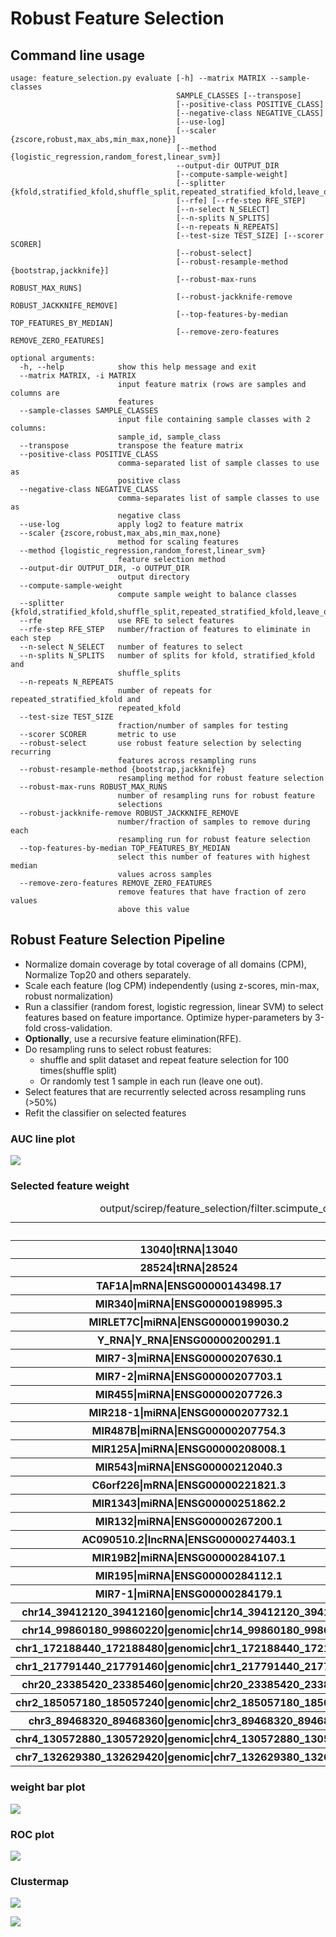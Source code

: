 # Robust Feature Selection 


## Command line usage
```
usage: feature_selection.py evaluate [-h] --matrix MATRIX --sample-classes
                                     SAMPLE_CLASSES [--transpose]
                                     [--positive-class POSITIVE_CLASS]
                                     [--negative-class NEGATIVE_CLASS]
                                     [--use-log]
                                     [--scaler {zscore,robust,max_abs,min_max,none}]
                                     [--method {logistic_regression,random_forest,linear_svm}]
                                     --output-dir OUTPUT_DIR
                                     [--compute-sample-weight]
                                     [--splitter {kfold,stratified_kfold,shuffle_split,repeated_stratified_kfold,leave_one_out,stratified_shuffle_split}]
                                     [--rfe] [--rfe-step RFE_STEP]
                                     [--n-select N_SELECT]
                                     [--n-splits N_SPLITS]
                                     [--n-repeats N_REPEATS]
                                     [--test-size TEST_SIZE] [--scorer SCORER]
                                     [--robust-select]
                                     [--robust-resample-method {bootstrap,jackknife}]
                                     [--robust-max-runs ROBUST_MAX_RUNS]
                                     [--robust-jackknife-remove ROBUST_JACKKNIFE_REMOVE]
                                     [--top-features-by-median TOP_FEATURES_BY_MEDIAN]
                                     [--remove-zero-features REMOVE_ZERO_FEATURES]

optional arguments:
  -h, --help            show this help message and exit
  --matrix MATRIX, -i MATRIX
                        input feature matrix (rows are samples and columns are
                        features
  --sample-classes SAMPLE_CLASSES
                        input file containing sample classes with 2 columns:
                        sample_id, sample_class
  --transpose           transpose the feature matrix
  --positive-class POSITIVE_CLASS
                        comma-separated list of sample classes to use as
                        positive class
  --negative-class NEGATIVE_CLASS
                        comma-separates list of sample classes to use as
                        negative class
  --use-log             apply log2 to feature matrix
  --scaler {zscore,robust,max_abs,min_max,none}
                        method for scaling features
  --method {logistic_regression,random_forest,linear_svm}
                        feature selection method
  --output-dir OUTPUT_DIR, -o OUTPUT_DIR
                        output directory
  --compute-sample-weight
                        compute sample weight to balance classes
  --splitter {kfold,stratified_kfold,shuffle_split,repeated_stratified_kfold,leave_one_out,stratified_shuffle_split}
  --rfe                 use RFE to select features
  --rfe-step RFE_STEP   number/fraction of features to eliminate in each step
  --n-select N_SELECT   number of features to select
  --n-splits N_SPLITS   number of splits for kfold, stratified_kfold and
                        shuffle_splits
  --n-repeats N_REPEATS
                        number of repeats for repeated_stratified_kfold and
                        repeated_kfold
  --test-size TEST_SIZE
                        fraction/number of samples for testing
  --scorer SCORER       metric to use
  --robust-select       use robust feature selection by selecting recurring
                        features across resampling runs
  --robust-resample-method {bootstrap,jackknife}
                        resampling method for robust feature selection
  --robust-max-runs ROBUST_MAX_RUNS
                        number of resampling runs for robust feature
                        selections
  --robust-jackknife-remove ROBUST_JACKKNIFE_REMOVE
                        number/fraction of samples to remove during each
                        resampling run for robust feature selection
  --top-features-by-median TOP_FEATURES_BY_MEDIAN
                        select this number of features with highest median
                        values across samples
  --remove-zero-features REMOVE_ZERO_FEATURES
                        remove features that have fraction of zero values
                        above this value
```






## Robust Feature Selection Pipeline

- Normalize domain coverage by total coverage of all domains (CPM), Normalize Top20 and others separately. 
- Scale each feature (log CPM) independently (using z-scores, min-max, robust normalization)
- Run a classifier (random forest, logistic regression, linear SVM) to select features based on feature importance. Optimize hyper-parameters by 3-fold cross-validation.
- **Optionally**, use a recursive feature elimination(RFE).
- Do resampling runs to select robust features:
    - shuffle and split dataset and repeat feature selection for 100 times(shuffle split)
    - Or randomly test 1 sample in each run (leave one out).
- Select features that are recurrently selected across resampling runs (>50%)
- Refit the classifier on selected features





### AUC line plot

![](../assets/AUC_line.png)

### Selected feature weight

<style  type="text/css" >
    #T_ad740884_f9d6_11e8_8419_e53235559c93row0_col0 {
            background-color:  #008000;
        }    #T_ad740884_f9d6_11e8_8419_e53235559c93row0_col1 {
            background-color:  #e5ffe5;
        }    #T_ad740884_f9d6_11e8_8419_e53235559c93row0_col2 {
            background-color:  #008000;
        }    #T_ad740884_f9d6_11e8_8419_e53235559c93row0_col3 {
            background-color:  #339c33;
        }    #T_ad740884_f9d6_11e8_8419_e53235559c93row0_col4 {
            background-color:  #349d34;
        }    #T_ad740884_f9d6_11e8_8419_e53235559c93row0_col5 {
            background-color:  #e5ffe5;
        }    #T_ad740884_f9d6_11e8_8419_e53235559c93row0_col6 {
            background-color:  #e5ffe5;
        }    #T_ad740884_f9d6_11e8_8419_e53235559c93row0_col7 {
            background-color:  #e5ffe5;
        }    #T_ad740884_f9d6_11e8_8419_e53235559c93row0_col8 {
            background-color:  #e5ffe5;
        }    #T_ad740884_f9d6_11e8_8419_e53235559c93row0_col9 {
            background-color:  #e5ffe5;
        }    #T_ad740884_f9d6_11e8_8419_e53235559c93row1_col0 {
            background-color:  #e5ffe5;
        }    #T_ad740884_f9d6_11e8_8419_e53235559c93row1_col1 {
            background-color:  #e5ffe5;
        }    #T_ad740884_f9d6_11e8_8419_e53235559c93row1_col2 {
            background-color:  #e5ffe5;
        }    #T_ad740884_f9d6_11e8_8419_e53235559c93row1_col3 {
            background-color:  #e5ffe5;
        }    #T_ad740884_f9d6_11e8_8419_e53235559c93row1_col4 {
            background-color:  #e5ffe5;
        }    #T_ad740884_f9d6_11e8_8419_e53235559c93row1_col5 {
            background-color:  #e5ffe5;
        }    #T_ad740884_f9d6_11e8_8419_e53235559c93row1_col6 {
            background-color:  #e5ffe5;
        }    #T_ad740884_f9d6_11e8_8419_e53235559c93row1_col7 {
            background-color:  #e5ffe5;
        }    #T_ad740884_f9d6_11e8_8419_e53235559c93row1_col8 {
            background-color:  #8acc8a;
        }    #T_ad740884_f9d6_11e8_8419_e53235559c93row1_col9 {
            background-color:  #e5ffe5;
        }    #T_ad740884_f9d6_11e8_8419_e53235559c93row2_col0 {
            background-color:  #e5ffe5;
        }    #T_ad740884_f9d6_11e8_8419_e53235559c93row2_col1 {
            background-color:  #e5ffe5;
        }    #T_ad740884_f9d6_11e8_8419_e53235559c93row2_col2 {
            background-color:  #e5ffe5;
        }    #T_ad740884_f9d6_11e8_8419_e53235559c93row2_col3 {
            background-color:  #e5ffe5;
        }    #T_ad740884_f9d6_11e8_8419_e53235559c93row2_col4 {
            background-color:  #008000;
        }    #T_ad740884_f9d6_11e8_8419_e53235559c93row2_col5 {
            background-color:  #e5ffe5;
        }    #T_ad740884_f9d6_11e8_8419_e53235559c93row2_col6 {
            background-color:  #e5ffe5;
        }    #T_ad740884_f9d6_11e8_8419_e53235559c93row2_col7 {
            background-color:  #e5ffe5;
        }    #T_ad740884_f9d6_11e8_8419_e53235559c93row2_col8 {
            background-color:  #e5ffe5;
        }    #T_ad740884_f9d6_11e8_8419_e53235559c93row2_col9 {
            background-color:  #e5ffe5;
        }    #T_ad740884_f9d6_11e8_8419_e53235559c93row3_col0 {
            background-color:  #e5ffe5;
        }    #T_ad740884_f9d6_11e8_8419_e53235559c93row3_col1 {
            background-color:  #e5ffe5;
        }    #T_ad740884_f9d6_11e8_8419_e53235559c93row3_col2 {
            background-color:  #e5ffe5;
        }    #T_ad740884_f9d6_11e8_8419_e53235559c93row3_col3 {
            background-color:  #e5ffe5;
        }    #T_ad740884_f9d6_11e8_8419_e53235559c93row3_col4 {
            background-color:  #e5ffe5;
        }    #T_ad740884_f9d6_11e8_8419_e53235559c93row3_col5 {
            background-color:  #e5ffe5;
        }    #T_ad740884_f9d6_11e8_8419_e53235559c93row3_col6 {
            background-color:  #e5ffe5;
        }    #T_ad740884_f9d6_11e8_8419_e53235559c93row3_col7 {
            background-color:  #65b865;
        }    #T_ad740884_f9d6_11e8_8419_e53235559c93row3_col8 {
            background-color:  #6fbd6f;
        }    #T_ad740884_f9d6_11e8_8419_e53235559c93row3_col9 {
            background-color:  #e5ffe5;
        }    #T_ad740884_f9d6_11e8_8419_e53235559c93row4_col0 {
            background-color:  #e5ffe5;
        }    #T_ad740884_f9d6_11e8_8419_e53235559c93row4_col1 {
            background-color:  #e5ffe5;
        }    #T_ad740884_f9d6_11e8_8419_e53235559c93row4_col2 {
            background-color:  #e5ffe5;
        }    #T_ad740884_f9d6_11e8_8419_e53235559c93row4_col3 {
            background-color:  #e5ffe5;
        }    #T_ad740884_f9d6_11e8_8419_e53235559c93row4_col4 {
            background-color:  #e5ffe5;
        }    #T_ad740884_f9d6_11e8_8419_e53235559c93row4_col5 {
            background-color:  #3da23d;
        }    #T_ad740884_f9d6_11e8_8419_e53235559c93row4_col6 {
            background-color:  #e5ffe5;
        }    #T_ad740884_f9d6_11e8_8419_e53235559c93row4_col7 {
            background-color:  #e5ffe5;
        }    #T_ad740884_f9d6_11e8_8419_e53235559c93row4_col8 {
            background-color:  #59b159;
        }    #T_ad740884_f9d6_11e8_8419_e53235559c93row4_col9 {
            background-color:  #47a747;
        }    #T_ad740884_f9d6_11e8_8419_e53235559c93row5_col0 {
            background-color:  #e5ffe5;
        }    #T_ad740884_f9d6_11e8_8419_e53235559c93row5_col1 {
            background-color:  #e5ffe5;
        }    #T_ad740884_f9d6_11e8_8419_e53235559c93row5_col2 {
            background-color:  #e5ffe5;
        }    #T_ad740884_f9d6_11e8_8419_e53235559c93row5_col3 {
            background-color:  #e5ffe5;
        }    #T_ad740884_f9d6_11e8_8419_e53235559c93row5_col4 {
            background-color:  #e5ffe5;
        }    #T_ad740884_f9d6_11e8_8419_e53235559c93row5_col5 {
            background-color:  #e5ffe5;
        }    #T_ad740884_f9d6_11e8_8419_e53235559c93row5_col6 {
            background-color:  #e5ffe5;
        }    #T_ad740884_f9d6_11e8_8419_e53235559c93row5_col7 {
            background-color:  #e5ffe5;
        }    #T_ad740884_f9d6_11e8_8419_e53235559c93row5_col8 {
            background-color:  #e5ffe5;
        }    #T_ad740884_f9d6_11e8_8419_e53235559c93row5_col9 {
            background-color:  #a2daa2;
        }    #T_ad740884_f9d6_11e8_8419_e53235559c93row6_col0 {
            background-color:  #e5ffe5;
        }    #T_ad740884_f9d6_11e8_8419_e53235559c93row6_col1 {
            background-color:  #e5ffe5;
        }    #T_ad740884_f9d6_11e8_8419_e53235559c93row6_col2 {
            background-color:  #e5ffe5;
        }    #T_ad740884_f9d6_11e8_8419_e53235559c93row6_col3 {
            background-color:  #e5ffe5;
        }    #T_ad740884_f9d6_11e8_8419_e53235559c93row6_col4 {
            background-color:  #51ad51;
        }    #T_ad740884_f9d6_11e8_8419_e53235559c93row6_col5 {
            background-color:  #e5ffe5;
        }    #T_ad740884_f9d6_11e8_8419_e53235559c93row6_col6 {
            background-color:  #e5ffe5;
        }    #T_ad740884_f9d6_11e8_8419_e53235559c93row6_col7 {
            background-color:  #e5ffe5;
        }    #T_ad740884_f9d6_11e8_8419_e53235559c93row6_col8 {
            background-color:  #e5ffe5;
        }    #T_ad740884_f9d6_11e8_8419_e53235559c93row6_col9 {
            background-color:  #e5ffe5;
        }    #T_ad740884_f9d6_11e8_8419_e53235559c93row7_col0 {
            background-color:  #e5ffe5;
        }    #T_ad740884_f9d6_11e8_8419_e53235559c93row7_col1 {
            background-color:  #e5ffe5;
        }    #T_ad740884_f9d6_11e8_8419_e53235559c93row7_col2 {
            background-color:  #e5ffe5;
        }    #T_ad740884_f9d6_11e8_8419_e53235559c93row7_col3 {
            background-color:  #e5ffe5;
        }    #T_ad740884_f9d6_11e8_8419_e53235559c93row7_col4 {
            background-color:  #309a30;
        }    #T_ad740884_f9d6_11e8_8419_e53235559c93row7_col5 {
            background-color:  #e5ffe5;
        }    #T_ad740884_f9d6_11e8_8419_e53235559c93row7_col6 {
            background-color:  #6cbc6c;
        }    #T_ad740884_f9d6_11e8_8419_e53235559c93row7_col7 {
            background-color:  #e5ffe5;
        }    #T_ad740884_f9d6_11e8_8419_e53235559c93row7_col8 {
            background-color:  #e5ffe5;
        }    #T_ad740884_f9d6_11e8_8419_e53235559c93row7_col9 {
            background-color:  #e5ffe5;
        }    #T_ad740884_f9d6_11e8_8419_e53235559c93row8_col0 {
            background-color:  #e5ffe5;
        }    #T_ad740884_f9d6_11e8_8419_e53235559c93row8_col1 {
            background-color:  #e5ffe5;
        }    #T_ad740884_f9d6_11e8_8419_e53235559c93row8_col2 {
            background-color:  #e5ffe5;
        }    #T_ad740884_f9d6_11e8_8419_e53235559c93row8_col3 {
            background-color:  #e5ffe5;
        }    #T_ad740884_f9d6_11e8_8419_e53235559c93row8_col4 {
            background-color:  #e5ffe5;
        }    #T_ad740884_f9d6_11e8_8419_e53235559c93row8_col5 {
            background-color:  #e5ffe5;
        }    #T_ad740884_f9d6_11e8_8419_e53235559c93row8_col6 {
            background-color:  #e5ffe5;
        }    #T_ad740884_f9d6_11e8_8419_e53235559c93row8_col7 {
            background-color:  #e5ffe5;
        }    #T_ad740884_f9d6_11e8_8419_e53235559c93row8_col8 {
            background-color:  #7fc67f;
        }    #T_ad740884_f9d6_11e8_8419_e53235559c93row8_col9 {
            background-color:  #e5ffe5;
        }    #T_ad740884_f9d6_11e8_8419_e53235559c93row9_col0 {
            background-color:  #e5ffe5;
        }    #T_ad740884_f9d6_11e8_8419_e53235559c93row9_col1 {
            background-color:  #e5ffe5;
        }    #T_ad740884_f9d6_11e8_8419_e53235559c93row9_col2 {
            background-color:  #e5ffe5;
        }    #T_ad740884_f9d6_11e8_8419_e53235559c93row9_col3 {
            background-color:  #e5ffe5;
        }    #T_ad740884_f9d6_11e8_8419_e53235559c93row9_col4 {
            background-color:  #e5ffe5;
        }    #T_ad740884_f9d6_11e8_8419_e53235559c93row9_col5 {
            background-color:  #e5ffe5;
        }    #T_ad740884_f9d6_11e8_8419_e53235559c93row9_col6 {
            background-color:  #e5ffe5;
        }    #T_ad740884_f9d6_11e8_8419_e53235559c93row9_col7 {
            background-color:  #77c277;
        }    #T_ad740884_f9d6_11e8_8419_e53235559c93row9_col8 {
            background-color:  #e5ffe5;
        }    #T_ad740884_f9d6_11e8_8419_e53235559c93row9_col9 {
            background-color:  #e5ffe5;
        }    #T_ad740884_f9d6_11e8_8419_e53235559c93row10_col0 {
            background-color:  #e5ffe5;
        }    #T_ad740884_f9d6_11e8_8419_e53235559c93row10_col1 {
            background-color:  #e5ffe5;
        }    #T_ad740884_f9d6_11e8_8419_e53235559c93row10_col2 {
            background-color:  #e5ffe5;
        }    #T_ad740884_f9d6_11e8_8419_e53235559c93row10_col3 {
            background-color:  #e5ffe5;
        }    #T_ad740884_f9d6_11e8_8419_e53235559c93row10_col4 {
            background-color:  #e5ffe5;
        }    #T_ad740884_f9d6_11e8_8419_e53235559c93row10_col5 {
            background-color:  #e5ffe5;
        }    #T_ad740884_f9d6_11e8_8419_e53235559c93row10_col6 {
            background-color:  #e5ffe5;
        }    #T_ad740884_f9d6_11e8_8419_e53235559c93row10_col7 {
            background-color:  #6fbd6f;
        }    #T_ad740884_f9d6_11e8_8419_e53235559c93row10_col8 {
            background-color:  #e5ffe5;
        }    #T_ad740884_f9d6_11e8_8419_e53235559c93row10_col9 {
            background-color:  #caf0ca;
        }    #T_ad740884_f9d6_11e8_8419_e53235559c93row11_col0 {
            background-color:  #e5ffe5;
        }    #T_ad740884_f9d6_11e8_8419_e53235559c93row11_col1 {
            background-color:  #e5ffe5;
        }    #T_ad740884_f9d6_11e8_8419_e53235559c93row11_col2 {
            background-color:  #e5ffe5;
        }    #T_ad740884_f9d6_11e8_8419_e53235559c93row11_col3 {
            background-color:  #1a8e1a;
        }    #T_ad740884_f9d6_11e8_8419_e53235559c93row11_col4 {
            background-color:  #e5ffe5;
        }    #T_ad740884_f9d6_11e8_8419_e53235559c93row11_col5 {
            background-color:  #e5ffe5;
        }    #T_ad740884_f9d6_11e8_8419_e53235559c93row11_col6 {
            background-color:  #e5ffe5;
        }    #T_ad740884_f9d6_11e8_8419_e53235559c93row11_col7 {
            background-color:  #e5ffe5;
        }    #T_ad740884_f9d6_11e8_8419_e53235559c93row11_col8 {
            background-color:  #e5ffe5;
        }    #T_ad740884_f9d6_11e8_8419_e53235559c93row11_col9 {
            background-color:  #e5ffe5;
        }    #T_ad740884_f9d6_11e8_8419_e53235559c93row12_col0 {
            background-color:  #e5ffe5;
        }    #T_ad740884_f9d6_11e8_8419_e53235559c93row12_col1 {
            background-color:  #e5ffe5;
        }    #T_ad740884_f9d6_11e8_8419_e53235559c93row12_col2 {
            background-color:  #e5ffe5;
        }    #T_ad740884_f9d6_11e8_8419_e53235559c93row12_col3 {
            background-color:  #e5ffe5;
        }    #T_ad740884_f9d6_11e8_8419_e53235559c93row12_col4 {
            background-color:  #e5ffe5;
        }    #T_ad740884_f9d6_11e8_8419_e53235559c93row12_col5 {
            background-color:  #b5e4b5;
        }    #T_ad740884_f9d6_11e8_8419_e53235559c93row12_col6 {
            background-color:  #e5ffe5;
        }    #T_ad740884_f9d6_11e8_8419_e53235559c93row12_col7 {
            background-color:  #e5ffe5;
        }    #T_ad740884_f9d6_11e8_8419_e53235559c93row12_col8 {
            background-color:  #e5ffe5;
        }    #T_ad740884_f9d6_11e8_8419_e53235559c93row12_col9 {
            background-color:  #e5ffe5;
        }    #T_ad740884_f9d6_11e8_8419_e53235559c93row13_col0 {
            background-color:  #e5ffe5;
        }    #T_ad740884_f9d6_11e8_8419_e53235559c93row13_col1 {
            background-color:  #e5ffe5;
        }    #T_ad740884_f9d6_11e8_8419_e53235559c93row13_col2 {
            background-color:  #e5ffe5;
        }    #T_ad740884_f9d6_11e8_8419_e53235559c93row13_col3 {
            background-color:  #e5ffe5;
        }    #T_ad740884_f9d6_11e8_8419_e53235559c93row13_col4 {
            background-color:  #e5ffe5;
        }    #T_ad740884_f9d6_11e8_8419_e53235559c93row13_col5 {
            background-color:  #e5ffe5;
        }    #T_ad740884_f9d6_11e8_8419_e53235559c93row13_col6 {
            background-color:  #a4dba4;
        }    #T_ad740884_f9d6_11e8_8419_e53235559c93row13_col7 {
            background-color:  #e5ffe5;
        }    #T_ad740884_f9d6_11e8_8419_e53235559c93row13_col8 {
            background-color:  #e5ffe5;
        }    #T_ad740884_f9d6_11e8_8419_e53235559c93row13_col9 {
            background-color:  #67b967;
        }    #T_ad740884_f9d6_11e8_8419_e53235559c93row14_col0 {
            background-color:  #e5ffe5;
        }    #T_ad740884_f9d6_11e8_8419_e53235559c93row14_col1 {
            background-color:  #e5ffe5;
        }    #T_ad740884_f9d6_11e8_8419_e53235559c93row14_col2 {
            background-color:  #e5ffe5;
        }    #T_ad740884_f9d6_11e8_8419_e53235559c93row14_col3 {
            background-color:  #e5ffe5;
        }    #T_ad740884_f9d6_11e8_8419_e53235559c93row14_col4 {
            background-color:  #e5ffe5;
        }    #T_ad740884_f9d6_11e8_8419_e53235559c93row14_col5 {
            background-color:  #e5ffe5;
        }    #T_ad740884_f9d6_11e8_8419_e53235559c93row14_col6 {
            background-color:  #e5ffe5;
        }    #T_ad740884_f9d6_11e8_8419_e53235559c93row14_col7 {
            background-color:  #e5ffe5;
        }    #T_ad740884_f9d6_11e8_8419_e53235559c93row14_col8 {
            background-color:  #e5ffe5;
        }    #T_ad740884_f9d6_11e8_8419_e53235559c93row14_col9 {
            background-color:  #97d497;
        }    #T_ad740884_f9d6_11e8_8419_e53235559c93row15_col0 {
            background-color:  #e5ffe5;
        }    #T_ad740884_f9d6_11e8_8419_e53235559c93row15_col1 {
            background-color:  #e5ffe5;
        }    #T_ad740884_f9d6_11e8_8419_e53235559c93row15_col2 {
            background-color:  #e5ffe5;
        }    #T_ad740884_f9d6_11e8_8419_e53235559c93row15_col3 {
            background-color:  #e5ffe5;
        }    #T_ad740884_f9d6_11e8_8419_e53235559c93row15_col4 {
            background-color:  #e5ffe5;
        }    #T_ad740884_f9d6_11e8_8419_e53235559c93row15_col5 {
            background-color:  #e5ffe5;
        }    #T_ad740884_f9d6_11e8_8419_e53235559c93row15_col6 {
            background-color:  #e5ffe5;
        }    #T_ad740884_f9d6_11e8_8419_e53235559c93row15_col7 {
            background-color:  #e5ffe5;
        }    #T_ad740884_f9d6_11e8_8419_e53235559c93row15_col8 {
            background-color:  #e5ffe5;
        }    #T_ad740884_f9d6_11e8_8419_e53235559c93row15_col9 {
            background-color:  #8ecf8e;
        }    #T_ad740884_f9d6_11e8_8419_e53235559c93row16_col0 {
            background-color:  #e5ffe5;
        }    #T_ad740884_f9d6_11e8_8419_e53235559c93row16_col1 {
            background-color:  #e5ffe5;
        }    #T_ad740884_f9d6_11e8_8419_e53235559c93row16_col2 {
            background-color:  #078407;
        }    #T_ad740884_f9d6_11e8_8419_e53235559c93row16_col3 {
            background-color:  #e5ffe5;
        }    #T_ad740884_f9d6_11e8_8419_e53235559c93row16_col4 {
            background-color:  #e5ffe5;
        }    #T_ad740884_f9d6_11e8_8419_e53235559c93row16_col5 {
            background-color:  #e5ffe5;
        }    #T_ad740884_f9d6_11e8_8419_e53235559c93row16_col6 {
            background-color:  #78c278;
        }    #T_ad740884_f9d6_11e8_8419_e53235559c93row16_col7 {
            background-color:  #e5ffe5;
        }    #T_ad740884_f9d6_11e8_8419_e53235559c93row16_col8 {
            background-color:  #64b764;
        }    #T_ad740884_f9d6_11e8_8419_e53235559c93row16_col9 {
            background-color:  #a1d9a1;
        }    #T_ad740884_f9d6_11e8_8419_e53235559c93row17_col0 {
            background-color:  #e5ffe5;
        }    #T_ad740884_f9d6_11e8_8419_e53235559c93row17_col1 {
            background-color:  #e5ffe5;
        }    #T_ad740884_f9d6_11e8_8419_e53235559c93row17_col2 {
            background-color:  #e5ffe5;
        }    #T_ad740884_f9d6_11e8_8419_e53235559c93row17_col3 {
            background-color:  #e5ffe5;
        }    #T_ad740884_f9d6_11e8_8419_e53235559c93row17_col4 {
            background-color:  #e5ffe5;
        }    #T_ad740884_f9d6_11e8_8419_e53235559c93row17_col5 {
            background-color:  #49a849;
        }    #T_ad740884_f9d6_11e8_8419_e53235559c93row17_col6 {
            background-color:  #55af55;
        }    #T_ad740884_f9d6_11e8_8419_e53235559c93row17_col7 {
            background-color:  #e5ffe5;
        }    #T_ad740884_f9d6_11e8_8419_e53235559c93row17_col8 {
            background-color:  #229322;
        }    #T_ad740884_f9d6_11e8_8419_e53235559c93row17_col9 {
            background-color:  #e5ffe5;
        }    #T_ad740884_f9d6_11e8_8419_e53235559c93row18_col0 {
            background-color:  #e5ffe5;
        }    #T_ad740884_f9d6_11e8_8419_e53235559c93row18_col1 {
            background-color:  #e5ffe5;
        }    #T_ad740884_f9d6_11e8_8419_e53235559c93row18_col2 {
            background-color:  #e5ffe5;
        }    #T_ad740884_f9d6_11e8_8419_e53235559c93row18_col3 {
            background-color:  #e5ffe5;
        }    #T_ad740884_f9d6_11e8_8419_e53235559c93row18_col4 {
            background-color:  #e5ffe5;
        }    #T_ad740884_f9d6_11e8_8419_e53235559c93row18_col5 {
            background-color:  #87cb87;
        }    #T_ad740884_f9d6_11e8_8419_e53235559c93row18_col6 {
            background-color:  #e5ffe5;
        }    #T_ad740884_f9d6_11e8_8419_e53235559c93row18_col7 {
            background-color:  #e5ffe5;
        }    #T_ad740884_f9d6_11e8_8419_e53235559c93row18_col8 {
            background-color:  #e5ffe5;
        }    #T_ad740884_f9d6_11e8_8419_e53235559c93row18_col9 {
            background-color:  #e5ffe5;
        }    #T_ad740884_f9d6_11e8_8419_e53235559c93row19_col0 {
            background-color:  #e5ffe5;
        }    #T_ad740884_f9d6_11e8_8419_e53235559c93row19_col1 {
            background-color:  #3da23d;
        }    #T_ad740884_f9d6_11e8_8419_e53235559c93row19_col2 {
            background-color:  #e5ffe5;
        }    #T_ad740884_f9d6_11e8_8419_e53235559c93row19_col3 {
            background-color:  #e5ffe5;
        }    #T_ad740884_f9d6_11e8_8419_e53235559c93row19_col4 {
            background-color:  #2d992d;
        }    #T_ad740884_f9d6_11e8_8419_e53235559c93row19_col5 {
            background-color:  #e5ffe5;
        }    #T_ad740884_f9d6_11e8_8419_e53235559c93row19_col6 {
            background-color:  #e5ffe5;
        }    #T_ad740884_f9d6_11e8_8419_e53235559c93row19_col7 {
            background-color:  #e5ffe5;
        }    #T_ad740884_f9d6_11e8_8419_e53235559c93row19_col8 {
            background-color:  #e5ffe5;
        }    #T_ad740884_f9d6_11e8_8419_e53235559c93row19_col9 {
            background-color:  #e5ffe5;
        }    #T_ad740884_f9d6_11e8_8419_e53235559c93row20_col0 {
            background-color:  #e5ffe5;
        }    #T_ad740884_f9d6_11e8_8419_e53235559c93row20_col1 {
            background-color:  #e5ffe5;
        }    #T_ad740884_f9d6_11e8_8419_e53235559c93row20_col2 {
            background-color:  #e5ffe5;
        }    #T_ad740884_f9d6_11e8_8419_e53235559c93row20_col3 {
            background-color:  #259425;
        }    #T_ad740884_f9d6_11e8_8419_e53235559c93row20_col4 {
            background-color:  #e5ffe5;
        }    #T_ad740884_f9d6_11e8_8419_e53235559c93row20_col5 {
            background-color:  #e5ffe5;
        }    #T_ad740884_f9d6_11e8_8419_e53235559c93row20_col6 {
            background-color:  #79c379;
        }    #T_ad740884_f9d6_11e8_8419_e53235559c93row20_col7 {
            background-color:  #e5ffe5;
        }    #T_ad740884_f9d6_11e8_8419_e53235559c93row20_col8 {
            background-color:  #65b865;
        }    #T_ad740884_f9d6_11e8_8419_e53235559c93row20_col9 {
            background-color:  #e5ffe5;
        }    #T_ad740884_f9d6_11e8_8419_e53235559c93row21_col0 {
            background-color:  #e5ffe5;
        }    #T_ad740884_f9d6_11e8_8419_e53235559c93row21_col1 {
            background-color:  #e5ffe5;
        }    #T_ad740884_f9d6_11e8_8419_e53235559c93row21_col2 {
            background-color:  #e5ffe5;
        }    #T_ad740884_f9d6_11e8_8419_e53235559c93row21_col3 {
            background-color:  #e5ffe5;
        }    #T_ad740884_f9d6_11e8_8419_e53235559c93row21_col4 {
            background-color:  #e5ffe5;
        }    #T_ad740884_f9d6_11e8_8419_e53235559c93row21_col5 {
            background-color:  #e5ffe5;
        }    #T_ad740884_f9d6_11e8_8419_e53235559c93row21_col6 {
            background-color:  #e5ffe5;
        }    #T_ad740884_f9d6_11e8_8419_e53235559c93row21_col7 {
            background-color:  #e5ffe5;
        }    #T_ad740884_f9d6_11e8_8419_e53235559c93row21_col8 {
            background-color:  #e5ffe5;
        }    #T_ad740884_f9d6_11e8_8419_e53235559c93row21_col9 {
            background-color:  #a0d9a0;
        }    #T_ad740884_f9d6_11e8_8419_e53235559c93row22_col0 {
            background-color:  #e5ffe5;
        }    #T_ad740884_f9d6_11e8_8419_e53235559c93row22_col1 {
            background-color:  #008000;
        }    #T_ad740884_f9d6_11e8_8419_e53235559c93row22_col2 {
            background-color:  #329c32;
        }    #T_ad740884_f9d6_11e8_8419_e53235559c93row22_col3 {
            background-color:  #008000;
        }    #T_ad740884_f9d6_11e8_8419_e53235559c93row22_col4 {
            background-color:  #e5ffe5;
        }    #T_ad740884_f9d6_11e8_8419_e53235559c93row22_col5 {
            background-color:  #008000;
        }    #T_ad740884_f9d6_11e8_8419_e53235559c93row22_col6 {
            background-color:  #008000;
        }    #T_ad740884_f9d6_11e8_8419_e53235559c93row22_col7 {
            background-color:  #008000;
        }    #T_ad740884_f9d6_11e8_8419_e53235559c93row22_col8 {
            background-color:  #008000;
        }    #T_ad740884_f9d6_11e8_8419_e53235559c93row22_col9 {
            background-color:  #008000;
        }    #T_ad740884_f9d6_11e8_8419_e53235559c93row23_col0 {
            background-color:  #e5ffe5;
        }    #T_ad740884_f9d6_11e8_8419_e53235559c93row23_col1 {
            background-color:  #e5ffe5;
        }    #T_ad740884_f9d6_11e8_8419_e53235559c93row23_col2 {
            background-color:  #e5ffe5;
        }    #T_ad740884_f9d6_11e8_8419_e53235559c93row23_col3 {
            background-color:  #e5ffe5;
        }    #T_ad740884_f9d6_11e8_8419_e53235559c93row23_col4 {
            background-color:  #e5ffe5;
        }    #T_ad740884_f9d6_11e8_8419_e53235559c93row23_col5 {
            background-color:  #e5ffe5;
        }    #T_ad740884_f9d6_11e8_8419_e53235559c93row23_col6 {
            background-color:  #e5ffe5;
        }    #T_ad740884_f9d6_11e8_8419_e53235559c93row23_col7 {
            background-color:  #9bd69b;
        }    #T_ad740884_f9d6_11e8_8419_e53235559c93row23_col8 {
            background-color:  #e5ffe5;
        }    #T_ad740884_f9d6_11e8_8419_e53235559c93row23_col9 {
            background-color:  #e5ffe5;
        }    #T_ad740884_f9d6_11e8_8419_e53235559c93row24_col0 {
            background-color:  #e5ffe5;
        }    #T_ad740884_f9d6_11e8_8419_e53235559c93row24_col1 {
            background-color:  #e5ffe5;
        }    #T_ad740884_f9d6_11e8_8419_e53235559c93row24_col2 {
            background-color:  #e5ffe5;
        }    #T_ad740884_f9d6_11e8_8419_e53235559c93row24_col3 {
            background-color:  #e5ffe5;
        }    #T_ad740884_f9d6_11e8_8419_e53235559c93row24_col4 {
            background-color:  #e5ffe5;
        }    #T_ad740884_f9d6_11e8_8419_e53235559c93row24_col5 {
            background-color:  #6abb6a;
        }    #T_ad740884_f9d6_11e8_8419_e53235559c93row24_col6 {
            background-color:  #92d192;
        }    #T_ad740884_f9d6_11e8_8419_e53235559c93row24_col7 {
            background-color:  #e5ffe5;
        }    #T_ad740884_f9d6_11e8_8419_e53235559c93row24_col8 {
            background-color:  #e5ffe5;
        }    #T_ad740884_f9d6_11e8_8419_e53235559c93row24_col9 {
            background-color:  #e5ffe5;
        }    #T_ad740884_f9d6_11e8_8419_e53235559c93row25_col0 {
            background-color:  #e5ffe5;
        }    #T_ad740884_f9d6_11e8_8419_e53235559c93row25_col1 {
            background-color:  #e5ffe5;
        }    #T_ad740884_f9d6_11e8_8419_e53235559c93row25_col2 {
            background-color:  #e5ffe5;
        }    #T_ad740884_f9d6_11e8_8419_e53235559c93row25_col3 {
            background-color:  #e5ffe5;
        }    #T_ad740884_f9d6_11e8_8419_e53235559c93row25_col4 {
            background-color:  #e5ffe5;
        }    #T_ad740884_f9d6_11e8_8419_e53235559c93row25_col5 {
            background-color:  #e5ffe5;
        }    #T_ad740884_f9d6_11e8_8419_e53235559c93row25_col6 {
            background-color:  #e5ffe5;
        }    #T_ad740884_f9d6_11e8_8419_e53235559c93row25_col7 {
            background-color:  #e5ffe5;
        }    #T_ad740884_f9d6_11e8_8419_e53235559c93row25_col8 {
            background-color:  #e5ffe5;
        }    #T_ad740884_f9d6_11e8_8419_e53235559c93row25_col9 {
            background-color:  #6dbc6d;
        }    #T_ad740884_f9d6_11e8_8419_e53235559c93row26_col0 {
            background-color:  #e5ffe5;
        }    #T_ad740884_f9d6_11e8_8419_e53235559c93row26_col1 {
            background-color:  #e5ffe5;
        }    #T_ad740884_f9d6_11e8_8419_e53235559c93row26_col2 {
            background-color:  #e5ffe5;
        }    #T_ad740884_f9d6_11e8_8419_e53235559c93row26_col3 {
            background-color:  #e5ffe5;
        }    #T_ad740884_f9d6_11e8_8419_e53235559c93row26_col4 {
            background-color:  #e5ffe5;
        }    #T_ad740884_f9d6_11e8_8419_e53235559c93row26_col5 {
            background-color:  #e5ffe5;
        }    #T_ad740884_f9d6_11e8_8419_e53235559c93row26_col6 {
            background-color:  #e5ffe5;
        }    #T_ad740884_f9d6_11e8_8419_e53235559c93row26_col7 {
            background-color:  #81c781;
        }    #T_ad740884_f9d6_11e8_8419_e53235559c93row26_col8 {
            background-color:  #e5ffe5;
        }    #T_ad740884_f9d6_11e8_8419_e53235559c93row26_col9 {
            background-color:  #e5ffe5;
        }    #T_ad740884_f9d6_11e8_8419_e53235559c93row27_col0 {
            background-color:  #e5ffe5;
        }    #T_ad740884_f9d6_11e8_8419_e53235559c93row27_col1 {
            background-color:  #e5ffe5;
        }    #T_ad740884_f9d6_11e8_8419_e53235559c93row27_col2 {
            background-color:  #e5ffe5;
        }    #T_ad740884_f9d6_11e8_8419_e53235559c93row27_col3 {
            background-color:  #e5ffe5;
        }    #T_ad740884_f9d6_11e8_8419_e53235559c93row27_col4 {
            background-color:  #e5ffe5;
        }    #T_ad740884_f9d6_11e8_8419_e53235559c93row27_col5 {
            background-color:  #e5ffe5;
        }    #T_ad740884_f9d6_11e8_8419_e53235559c93row27_col6 {
            background-color:  #e5ffe5;
        }    #T_ad740884_f9d6_11e8_8419_e53235559c93row27_col7 {
            background-color:  #59b159;
        }    #T_ad740884_f9d6_11e8_8419_e53235559c93row27_col8 {
            background-color:  #7cc57c;
        }    #T_ad740884_f9d6_11e8_8419_e53235559c93row27_col9 {
            background-color:  #e5ffe5;
        }    #T_ad740884_f9d6_11e8_8419_e53235559c93row28_col0 {
            background-color:  #e5ffe5;
        }    #T_ad740884_f9d6_11e8_8419_e53235559c93row28_col1 {
            background-color:  #e5ffe5;
        }    #T_ad740884_f9d6_11e8_8419_e53235559c93row28_col2 {
            background-color:  #e5ffe5;
        }    #T_ad740884_f9d6_11e8_8419_e53235559c93row28_col3 {
            background-color:  #e5ffe5;
        }    #T_ad740884_f9d6_11e8_8419_e53235559c93row28_col4 {
            background-color:  #e5ffe5;
        }    #T_ad740884_f9d6_11e8_8419_e53235559c93row28_col5 {
            background-color:  #e5ffe5;
        }    #T_ad740884_f9d6_11e8_8419_e53235559c93row28_col6 {
            background-color:  #e5ffe5;
        }    #T_ad740884_f9d6_11e8_8419_e53235559c93row28_col7 {
            background-color:  #8ecf8e;
        }    #T_ad740884_f9d6_11e8_8419_e53235559c93row28_col8 {
            background-color:  #e5ffe5;
        }    #T_ad740884_f9d6_11e8_8419_e53235559c93row28_col9 {
            background-color:  #e5ffe5;
        }</style>  
<table id="T_ad740884_f9d6_11e8_8419_e53235559c93" ><caption>output/scirep/feature_selection/filter.scimpute_count.Norm_CPM.Batch_null.domains_combined/Normal-CRC</caption> 
<thead>    <tr> 
        <th class="blank level0" ></th> 
        <th class="col_heading level0 col0" >1</th> 
        <th class="col_heading level0 col1" >2</th> 
        <th class="col_heading level0 col2" >3</th> 
        <th class="col_heading level0 col3" >4</th> 
        <th class="col_heading level0 col4" >5</th> 
        <th class="col_heading level0 col5" >6</th> 
        <th class="col_heading level0 col6" >7</th> 
        <th class="col_heading level0 col7" >8</th> 
        <th class="col_heading level0 col8" >9</th> 
        <th class="col_heading level0 col9" >10</th> 
    </tr></thead> 
<tbody>    <tr> 
        <th id="T_ad740884_f9d6_11e8_8419_e53235559c93level0_row0" class="row_heading level0 row0" >13040|tRNA|13040</th> 
        <td id="T_ad740884_f9d6_11e8_8419_e53235559c93row0_col0" class="data row0 col0" >1</td> 
        <td id="T_ad740884_f9d6_11e8_8419_e53235559c93row0_col1" class="data row0 col1" >0</td> 
        <td id="T_ad740884_f9d6_11e8_8419_e53235559c93row0_col2" class="data row0 col2" >0.36</td> 
        <td id="T_ad740884_f9d6_11e8_8419_e53235559c93row0_col3" class="data row0 col3" >0.22</td> 
        <td id="T_ad740884_f9d6_11e8_8419_e53235559c93row0_col4" class="data row0 col4" >0.19</td> 
        <td id="T_ad740884_f9d6_11e8_8419_e53235559c93row0_col5" class="data row0 col5" >0</td> 
        <td id="T_ad740884_f9d6_11e8_8419_e53235559c93row0_col6" class="data row0 col6" >0</td> 
        <td id="T_ad740884_f9d6_11e8_8419_e53235559c93row0_col7" class="data row0 col7" >0</td> 
        <td id="T_ad740884_f9d6_11e8_8419_e53235559c93row0_col8" class="data row0 col8" >0</td> 
        <td id="T_ad740884_f9d6_11e8_8419_e53235559c93row0_col9" class="data row0 col9" >0</td> 
    </tr>    <tr> 
        <th id="T_ad740884_f9d6_11e8_8419_e53235559c93level0_row1" class="row_heading level0 row1" >28524|tRNA|28524</th> 
        <td id="T_ad740884_f9d6_11e8_8419_e53235559c93row1_col0" class="data row1 col0" >0</td> 
        <td id="T_ad740884_f9d6_11e8_8419_e53235559c93row1_col1" class="data row1 col1" >0</td> 
        <td id="T_ad740884_f9d6_11e8_8419_e53235559c93row1_col2" class="data row1 col2" >0</td> 
        <td id="T_ad740884_f9d6_11e8_8419_e53235559c93row1_col3" class="data row1 col3" >0</td> 
        <td id="T_ad740884_f9d6_11e8_8419_e53235559c93row1_col4" class="data row1 col4" >0</td> 
        <td id="T_ad740884_f9d6_11e8_8419_e53235559c93row1_col5" class="data row1 col5" >0</td> 
        <td id="T_ad740884_f9d6_11e8_8419_e53235559c93row1_col6" class="data row1 col6" >0</td> 
        <td id="T_ad740884_f9d6_11e8_8419_e53235559c93row1_col7" class="data row1 col7" >0</td> 
        <td id="T_ad740884_f9d6_11e8_8419_e53235559c93row1_col8" class="data row1 col8" >0.074</td> 
        <td id="T_ad740884_f9d6_11e8_8419_e53235559c93row1_col9" class="data row1 col9" >0</td> 
    </tr>    <tr> 
        <th id="T_ad740884_f9d6_11e8_8419_e53235559c93level0_row2" class="row_heading level0 row2" >TAF1A|mRNA|ENSG00000143498.17</th> 
        <td id="T_ad740884_f9d6_11e8_8419_e53235559c93row2_col0" class="data row2 col0" >0</td> 
        <td id="T_ad740884_f9d6_11e8_8419_e53235559c93row2_col1" class="data row2 col1" >0</td> 
        <td id="T_ad740884_f9d6_11e8_8419_e53235559c93row2_col2" class="data row2 col2" >0</td> 
        <td id="T_ad740884_f9d6_11e8_8419_e53235559c93row2_col3" class="data row2 col3" >0</td> 
        <td id="T_ad740884_f9d6_11e8_8419_e53235559c93row2_col4" class="data row2 col4" >0.25</td> 
        <td id="T_ad740884_f9d6_11e8_8419_e53235559c93row2_col5" class="data row2 col5" >0</td> 
        <td id="T_ad740884_f9d6_11e8_8419_e53235559c93row2_col6" class="data row2 col6" >0</td> 
        <td id="T_ad740884_f9d6_11e8_8419_e53235559c93row2_col7" class="data row2 col7" >0</td> 
        <td id="T_ad740884_f9d6_11e8_8419_e53235559c93row2_col8" class="data row2 col8" >0</td> 
        <td id="T_ad740884_f9d6_11e8_8419_e53235559c93row2_col9" class="data row2 col9" >0</td> 
    </tr>    <tr> 
        <th id="T_ad740884_f9d6_11e8_8419_e53235559c93level0_row3" class="row_heading level0 row3" >MIR340|miRNA|ENSG00000198995.3</th> 
        <td id="T_ad740884_f9d6_11e8_8419_e53235559c93row3_col0" class="data row3 col0" >0</td> 
        <td id="T_ad740884_f9d6_11e8_8419_e53235559c93row3_col1" class="data row3 col1" >0</td> 
        <td id="T_ad740884_f9d6_11e8_8419_e53235559c93row3_col2" class="data row3 col2" >0</td> 
        <td id="T_ad740884_f9d6_11e8_8419_e53235559c93row3_col3" class="data row3 col3" >0</td> 
        <td id="T_ad740884_f9d6_11e8_8419_e53235559c93row3_col4" class="data row3 col4" >0</td> 
        <td id="T_ad740884_f9d6_11e8_8419_e53235559c93row3_col5" class="data row3 col5" >0</td> 
        <td id="T_ad740884_f9d6_11e8_8419_e53235559c93row3_col6" class="data row3 col6" >0</td> 
        <td id="T_ad740884_f9d6_11e8_8419_e53235559c93row3_col7" class="data row3 col7" >0.13</td> 
        <td id="T_ad740884_f9d6_11e8_8419_e53235559c93row3_col8" class="data row3 col8" >0.095</td> 
        <td id="T_ad740884_f9d6_11e8_8419_e53235559c93row3_col9" class="data row3 col9" >0</td> 
    </tr>    <tr> 
        <th id="T_ad740884_f9d6_11e8_8419_e53235559c93level0_row4" class="row_heading level0 row4" >MIRLET7C|miRNA|ENSG00000199030.2</th> 
        <td id="T_ad740884_f9d6_11e8_8419_e53235559c93row4_col0" class="data row4 col0" >0</td> 
        <td id="T_ad740884_f9d6_11e8_8419_e53235559c93row4_col1" class="data row4 col1" >0</td> 
        <td id="T_ad740884_f9d6_11e8_8419_e53235559c93row4_col2" class="data row4 col2" >0</td> 
        <td id="T_ad740884_f9d6_11e8_8419_e53235559c93row4_col3" class="data row4 col3" >0</td> 
        <td id="T_ad740884_f9d6_11e8_8419_e53235559c93row4_col4" class="data row4 col4" >0</td> 
        <td id="T_ad740884_f9d6_11e8_8419_e53235559c93row4_col5" class="data row4 col5" >0.2</td> 
        <td id="T_ad740884_f9d6_11e8_8419_e53235559c93row4_col6" class="data row4 col6" >0</td> 
        <td id="T_ad740884_f9d6_11e8_8419_e53235559c93row4_col7" class="data row4 col7" >0</td> 
        <td id="T_ad740884_f9d6_11e8_8419_e53235559c93row4_col8" class="data row4 col8" >0.11</td> 
        <td id="T_ad740884_f9d6_11e8_8419_e53235559c93row4_col9" class="data row4 col9" >0.15</td> 
    </tr>    <tr> 
        <th id="T_ad740884_f9d6_11e8_8419_e53235559c93level0_row5" class="row_heading level0 row5" >Y_RNA|Y_RNA|ENSG00000200291.1</th> 
        <td id="T_ad740884_f9d6_11e8_8419_e53235559c93row5_col0" class="data row5 col0" >0</td> 
        <td id="T_ad740884_f9d6_11e8_8419_e53235559c93row5_col1" class="data row5 col1" >0</td> 
        <td id="T_ad740884_f9d6_11e8_8419_e53235559c93row5_col2" class="data row5 col2" >0</td> 
        <td id="T_ad740884_f9d6_11e8_8419_e53235559c93row5_col3" class="data row5 col3" >0</td> 
        <td id="T_ad740884_f9d6_11e8_8419_e53235559c93row5_col4" class="data row5 col4" >0</td> 
        <td id="T_ad740884_f9d6_11e8_8419_e53235559c93row5_col5" class="data row5 col5" >0</td> 
        <td id="T_ad740884_f9d6_11e8_8419_e53235559c93row5_col6" class="data row5 col6" >0</td> 
        <td id="T_ad740884_f9d6_11e8_8419_e53235559c93row5_col7" class="data row5 col7" >0</td> 
        <td id="T_ad740884_f9d6_11e8_8419_e53235559c93row5_col8" class="data row5 col8" >0</td> 
        <td id="T_ad740884_f9d6_11e8_8419_e53235559c93row5_col9" class="data row5 col9" >0.066</td> 
    </tr>    <tr> 
        <th id="T_ad740884_f9d6_11e8_8419_e53235559c93level0_row6" class="row_heading level0 row6" >MIR7-3|miRNA|ENSG00000207630.1</th> 
        <td id="T_ad740884_f9d6_11e8_8419_e53235559c93row6_col0" class="data row6 col0" >0</td> 
        <td id="T_ad740884_f9d6_11e8_8419_e53235559c93row6_col1" class="data row6 col1" >0</td> 
        <td id="T_ad740884_f9d6_11e8_8419_e53235559c93row6_col2" class="data row6 col2" >0</td> 
        <td id="T_ad740884_f9d6_11e8_8419_e53235559c93row6_col3" class="data row6 col3" >0</td> 
        <td id="T_ad740884_f9d6_11e8_8419_e53235559c93row6_col4" class="data row6 col4" >0.16</td> 
        <td id="T_ad740884_f9d6_11e8_8419_e53235559c93row6_col5" class="data row6 col5" >0</td> 
        <td id="T_ad740884_f9d6_11e8_8419_e53235559c93row6_col6" class="data row6 col6" >0</td> 
        <td id="T_ad740884_f9d6_11e8_8419_e53235559c93row6_col7" class="data row6 col7" >0</td> 
        <td id="T_ad740884_f9d6_11e8_8419_e53235559c93row6_col8" class="data row6 col8" >0</td> 
        <td id="T_ad740884_f9d6_11e8_8419_e53235559c93row6_col9" class="data row6 col9" >0</td> 
    </tr>    <tr> 
        <th id="T_ad740884_f9d6_11e8_8419_e53235559c93level0_row7" class="row_heading level0 row7" >MIR7-2|miRNA|ENSG00000207703.1</th> 
        <td id="T_ad740884_f9d6_11e8_8419_e53235559c93row7_col0" class="data row7 col0" >0</td> 
        <td id="T_ad740884_f9d6_11e8_8419_e53235559c93row7_col1" class="data row7 col1" >0</td> 
        <td id="T_ad740884_f9d6_11e8_8419_e53235559c93row7_col2" class="data row7 col2" >0</td> 
        <td id="T_ad740884_f9d6_11e8_8419_e53235559c93row7_col3" class="data row7 col3" >0</td> 
        <td id="T_ad740884_f9d6_11e8_8419_e53235559c93row7_col4" class="data row7 col4" >0.2</td> 
        <td id="T_ad740884_f9d6_11e8_8419_e53235559c93row7_col5" class="data row7 col5" >0</td> 
        <td id="T_ad740884_f9d6_11e8_8419_e53235559c93row7_col6" class="data row7 col6" >0.14</td> 
        <td id="T_ad740884_f9d6_11e8_8419_e53235559c93row7_col7" class="data row7 col7" >0</td> 
        <td id="T_ad740884_f9d6_11e8_8419_e53235559c93row7_col8" class="data row7 col8" >0</td> 
        <td id="T_ad740884_f9d6_11e8_8419_e53235559c93row7_col9" class="data row7 col9" >0</td> 
    </tr>    <tr> 
        <th id="T_ad740884_f9d6_11e8_8419_e53235559c93level0_row8" class="row_heading level0 row8" >MIR455|miRNA|ENSG00000207726.3</th> 
        <td id="T_ad740884_f9d6_11e8_8419_e53235559c93row8_col0" class="data row8 col0" >0</td> 
        <td id="T_ad740884_f9d6_11e8_8419_e53235559c93row8_col1" class="data row8 col1" >0</td> 
        <td id="T_ad740884_f9d6_11e8_8419_e53235559c93row8_col2" class="data row8 col2" >0</td> 
        <td id="T_ad740884_f9d6_11e8_8419_e53235559c93row8_col3" class="data row8 col3" >0</td> 
        <td id="T_ad740884_f9d6_11e8_8419_e53235559c93row8_col4" class="data row8 col4" >0</td> 
        <td id="T_ad740884_f9d6_11e8_8419_e53235559c93row8_col5" class="data row8 col5" >0</td> 
        <td id="T_ad740884_f9d6_11e8_8419_e53235559c93row8_col6" class="data row8 col6" >0</td> 
        <td id="T_ad740884_f9d6_11e8_8419_e53235559c93row8_col7" class="data row8 col7" >0</td> 
        <td id="T_ad740884_f9d6_11e8_8419_e53235559c93row8_col8" class="data row8 col8" >0.082</td> 
        <td id="T_ad740884_f9d6_11e8_8419_e53235559c93row8_col9" class="data row8 col9" >0</td> 
    </tr>    <tr> 
        <th id="T_ad740884_f9d6_11e8_8419_e53235559c93level0_row9" class="row_heading level0 row9" >MIR218-1|miRNA|ENSG00000207732.1</th> 
        <td id="T_ad740884_f9d6_11e8_8419_e53235559c93row9_col0" class="data row9 col0" >0</td> 
        <td id="T_ad740884_f9d6_11e8_8419_e53235559c93row9_col1" class="data row9 col1" >0</td> 
        <td id="T_ad740884_f9d6_11e8_8419_e53235559c93row9_col2" class="data row9 col2" >0</td> 
        <td id="T_ad740884_f9d6_11e8_8419_e53235559c93row9_col3" class="data row9 col3" >0</td> 
        <td id="T_ad740884_f9d6_11e8_8419_e53235559c93row9_col4" class="data row9 col4" >0</td> 
        <td id="T_ad740884_f9d6_11e8_8419_e53235559c93row9_col5" class="data row9 col5" >0</td> 
        <td id="T_ad740884_f9d6_11e8_8419_e53235559c93row9_col6" class="data row9 col6" >0</td> 
        <td id="T_ad740884_f9d6_11e8_8419_e53235559c93row9_col7" class="data row9 col7" >0.11</td> 
        <td id="T_ad740884_f9d6_11e8_8419_e53235559c93row9_col8" class="data row9 col8" >0</td> 
        <td id="T_ad740884_f9d6_11e8_8419_e53235559c93row9_col9" class="data row9 col9" >0</td> 
    </tr>    <tr> 
        <th id="T_ad740884_f9d6_11e8_8419_e53235559c93level0_row10" class="row_heading level0 row10" >MIR487B|miRNA|ENSG00000207754.3</th> 
        <td id="T_ad740884_f9d6_11e8_8419_e53235559c93row10_col0" class="data row10 col0" >0</td> 
        <td id="T_ad740884_f9d6_11e8_8419_e53235559c93row10_col1" class="data row10 col1" >0</td> 
        <td id="T_ad740884_f9d6_11e8_8419_e53235559c93row10_col2" class="data row10 col2" >0</td> 
        <td id="T_ad740884_f9d6_11e8_8419_e53235559c93row10_col3" class="data row10 col3" >0</td> 
        <td id="T_ad740884_f9d6_11e8_8419_e53235559c93row10_col4" class="data row10 col4" >0</td> 
        <td id="T_ad740884_f9d6_11e8_8419_e53235559c93row10_col5" class="data row10 col5" >0</td> 
        <td id="T_ad740884_f9d6_11e8_8419_e53235559c93row10_col6" class="data row10 col6" >0</td> 
        <td id="T_ad740884_f9d6_11e8_8419_e53235559c93row10_col7" class="data row10 col7" >0.12</td> 
        <td id="T_ad740884_f9d6_11e8_8419_e53235559c93row10_col8" class="data row10 col8" >0</td> 
        <td id="T_ad740884_f9d6_11e8_8419_e53235559c93row10_col9" class="data row10 col9" >0.027</td> 
    </tr>    <tr> 
        <th id="T_ad740884_f9d6_11e8_8419_e53235559c93level0_row11" class="row_heading level0 row11" >MIR125A|miRNA|ENSG00000208008.1</th> 
        <td id="T_ad740884_f9d6_11e8_8419_e53235559c93row11_col0" class="data row11 col0" >0</td> 
        <td id="T_ad740884_f9d6_11e8_8419_e53235559c93row11_col1" class="data row11 col1" >0</td> 
        <td id="T_ad740884_f9d6_11e8_8419_e53235559c93row11_col2" class="data row11 col2" >0</td> 
        <td id="T_ad740884_f9d6_11e8_8419_e53235559c93row11_col3" class="data row11 col3" >0.25</td> 
        <td id="T_ad740884_f9d6_11e8_8419_e53235559c93row11_col4" class="data row11 col4" >0</td> 
        <td id="T_ad740884_f9d6_11e8_8419_e53235559c93row11_col5" class="data row11 col5" >0</td> 
        <td id="T_ad740884_f9d6_11e8_8419_e53235559c93row11_col6" class="data row11 col6" >0</td> 
        <td id="T_ad740884_f9d6_11e8_8419_e53235559c93row11_col7" class="data row11 col7" >0</td> 
        <td id="T_ad740884_f9d6_11e8_8419_e53235559c93row11_col8" class="data row11 col8" >0</td> 
        <td id="T_ad740884_f9d6_11e8_8419_e53235559c93row11_col9" class="data row11 col9" >0</td> 
    </tr>    <tr> 
        <th id="T_ad740884_f9d6_11e8_8419_e53235559c93level0_row12" class="row_heading level0 row12" >MIR543|miRNA|ENSG00000212040.3</th> 
        <td id="T_ad740884_f9d6_11e8_8419_e53235559c93row12_col0" class="data row12 col0" >0</td> 
        <td id="T_ad740884_f9d6_11e8_8419_e53235559c93row12_col1" class="data row12 col1" >0</td> 
        <td id="T_ad740884_f9d6_11e8_8419_e53235559c93row12_col2" class="data row12 col2" >0</td> 
        <td id="T_ad740884_f9d6_11e8_8419_e53235559c93row12_col3" class="data row12 col3" >0</td> 
        <td id="T_ad740884_f9d6_11e8_8419_e53235559c93row12_col4" class="data row12 col4" >0</td> 
        <td id="T_ad740884_f9d6_11e8_8419_e53235559c93row12_col5" class="data row12 col5" >0.059</td> 
        <td id="T_ad740884_f9d6_11e8_8419_e53235559c93row12_col6" class="data row12 col6" >0</td> 
        <td id="T_ad740884_f9d6_11e8_8419_e53235559c93row12_col7" class="data row12 col7" >0</td> 
        <td id="T_ad740884_f9d6_11e8_8419_e53235559c93row12_col8" class="data row12 col8" >0</td> 
        <td id="T_ad740884_f9d6_11e8_8419_e53235559c93row12_col9" class="data row12 col9" >0</td> 
    </tr>    <tr> 
        <th id="T_ad740884_f9d6_11e8_8419_e53235559c93level0_row13" class="row_heading level0 row13" >C6orf226|mRNA|ENSG00000221821.3</th> 
        <td id="T_ad740884_f9d6_11e8_8419_e53235559c93row13_col0" class="data row13 col0" >0</td> 
        <td id="T_ad740884_f9d6_11e8_8419_e53235559c93row13_col1" class="data row13 col1" >0</td> 
        <td id="T_ad740884_f9d6_11e8_8419_e53235559c93row13_col2" class="data row13 col2" >0</td> 
        <td id="T_ad740884_f9d6_11e8_8419_e53235559c93row13_col3" class="data row13 col3" >0</td> 
        <td id="T_ad740884_f9d6_11e8_8419_e53235559c93row13_col4" class="data row13 col4" >0</td> 
        <td id="T_ad740884_f9d6_11e8_8419_e53235559c93row13_col5" class="data row13 col5" >0</td> 
        <td id="T_ad740884_f9d6_11e8_8419_e53235559c93row13_col6" class="data row13 col6" >0.076</td> 
        <td id="T_ad740884_f9d6_11e8_8419_e53235559c93row13_col7" class="data row13 col7" >0</td> 
        <td id="T_ad740884_f9d6_11e8_8419_e53235559c93row13_col8" class="data row13 col8" >0</td> 
        <td id="T_ad740884_f9d6_11e8_8419_e53235559c93row13_col9" class="data row13 col9" >0.12</td> 
    </tr>    <tr> 
        <th id="T_ad740884_f9d6_11e8_8419_e53235559c93level0_row14" class="row_heading level0 row14" >MIR1343|miRNA|ENSG00000251862.2</th> 
        <td id="T_ad740884_f9d6_11e8_8419_e53235559c93row14_col0" class="data row14 col0" >0</td> 
        <td id="T_ad740884_f9d6_11e8_8419_e53235559c93row14_col1" class="data row14 col1" >0</td> 
        <td id="T_ad740884_f9d6_11e8_8419_e53235559c93row14_col2" class="data row14 col2" >0</td> 
        <td id="T_ad740884_f9d6_11e8_8419_e53235559c93row14_col3" class="data row14 col3" >0</td> 
        <td id="T_ad740884_f9d6_11e8_8419_e53235559c93row14_col4" class="data row14 col4" >0</td> 
        <td id="T_ad740884_f9d6_11e8_8419_e53235559c93row14_col5" class="data row14 col5" >0</td> 
        <td id="T_ad740884_f9d6_11e8_8419_e53235559c93row14_col6" class="data row14 col6" >0</td> 
        <td id="T_ad740884_f9d6_11e8_8419_e53235559c93row14_col7" class="data row14 col7" >0</td> 
        <td id="T_ad740884_f9d6_11e8_8419_e53235559c93row14_col8" class="data row14 col8" >0</td> 
        <td id="T_ad740884_f9d6_11e8_8419_e53235559c93row14_col9" class="data row14 col9" >0.076</td> 
    </tr>    <tr> 
        <th id="T_ad740884_f9d6_11e8_8419_e53235559c93level0_row15" class="row_heading level0 row15" >MIR132|miRNA|ENSG00000267200.1</th> 
        <td id="T_ad740884_f9d6_11e8_8419_e53235559c93row15_col0" class="data row15 col0" >0</td> 
        <td id="T_ad740884_f9d6_11e8_8419_e53235559c93row15_col1" class="data row15 col1" >0</td> 
        <td id="T_ad740884_f9d6_11e8_8419_e53235559c93row15_col2" class="data row15 col2" >0</td> 
        <td id="T_ad740884_f9d6_11e8_8419_e53235559c93row15_col3" class="data row15 col3" >0</td> 
        <td id="T_ad740884_f9d6_11e8_8419_e53235559c93row15_col4" class="data row15 col4" >0</td> 
        <td id="T_ad740884_f9d6_11e8_8419_e53235559c93row15_col5" class="data row15 col5" >0</td> 
        <td id="T_ad740884_f9d6_11e8_8419_e53235559c93row15_col6" class="data row15 col6" >0</td> 
        <td id="T_ad740884_f9d6_11e8_8419_e53235559c93row15_col7" class="data row15 col7" >0</td> 
        <td id="T_ad740884_f9d6_11e8_8419_e53235559c93row15_col8" class="data row15 col8" >0</td> 
        <td id="T_ad740884_f9d6_11e8_8419_e53235559c93row15_col9" class="data row15 col9" >0.084</td> 
    </tr>    <tr> 
        <th id="T_ad740884_f9d6_11e8_8419_e53235559c93level0_row16" class="row_heading level0 row16" >AC090510.2|lncRNA|ENSG00000274403.1</th> 
        <td id="T_ad740884_f9d6_11e8_8419_e53235559c93row16_col0" class="data row16 col0" >0</td> 
        <td id="T_ad740884_f9d6_11e8_8419_e53235559c93row16_col1" class="data row16 col1" >0</td> 
        <td id="T_ad740884_f9d6_11e8_8419_e53235559c93row16_col2" class="data row16 col2" >0.35</td> 
        <td id="T_ad740884_f9d6_11e8_8419_e53235559c93row16_col3" class="data row16 col3" >0</td> 
        <td id="T_ad740884_f9d6_11e8_8419_e53235559c93row16_col4" class="data row16 col4" >0</td> 
        <td id="T_ad740884_f9d6_11e8_8419_e53235559c93row16_col5" class="data row16 col5" >0</td> 
        <td id="T_ad740884_f9d6_11e8_8419_e53235559c93row16_col6" class="data row16 col6" >0.13</td> 
        <td id="T_ad740884_f9d6_11e8_8419_e53235559c93row16_col7" class="data row16 col7" >0</td> 
        <td id="T_ad740884_f9d6_11e8_8419_e53235559c93row16_col8" class="data row16 col8" >0.1</td> 
        <td id="T_ad740884_f9d6_11e8_8419_e53235559c93row16_col9" class="data row16 col9" >0.066</td> 
    </tr>    <tr> 
        <th id="T_ad740884_f9d6_11e8_8419_e53235559c93level0_row17" class="row_heading level0 row17" >MIR19B2|miRNA|ENSG00000284107.1</th> 
        <td id="T_ad740884_f9d6_11e8_8419_e53235559c93row17_col0" class="data row17 col0" >0</td> 
        <td id="T_ad740884_f9d6_11e8_8419_e53235559c93row17_col1" class="data row17 col1" >0</td> 
        <td id="T_ad740884_f9d6_11e8_8419_e53235559c93row17_col2" class="data row17 col2" >0</td> 
        <td id="T_ad740884_f9d6_11e8_8419_e53235559c93row17_col3" class="data row17 col3" >0</td> 
        <td id="T_ad740884_f9d6_11e8_8419_e53235559c93row17_col4" class="data row17 col4" >0</td> 
        <td id="T_ad740884_f9d6_11e8_8419_e53235559c93row17_col5" class="data row17 col5" >0.19</td> 
        <td id="T_ad740884_f9d6_11e8_8419_e53235559c93row17_col6" class="data row17 col6" >0.17</td> 
        <td id="T_ad740884_f9d6_11e8_8419_e53235559c93row17_col7" class="data row17 col7" >0</td> 
        <td id="T_ad740884_f9d6_11e8_8419_e53235559c93row17_col8" class="data row17 col8" >0.16</td> 
        <td id="T_ad740884_f9d6_11e8_8419_e53235559c93row17_col9" class="data row17 col9" >0</td> 
    </tr>    <tr> 
        <th id="T_ad740884_f9d6_11e8_8419_e53235559c93level0_row18" class="row_heading level0 row18" >MIR195|miRNA|ENSG00000284112.1</th> 
        <td id="T_ad740884_f9d6_11e8_8419_e53235559c93row18_col0" class="data row18 col0" >0</td> 
        <td id="T_ad740884_f9d6_11e8_8419_e53235559c93row18_col1" class="data row18 col1" >0</td> 
        <td id="T_ad740884_f9d6_11e8_8419_e53235559c93row18_col2" class="data row18 col2" >0</td> 
        <td id="T_ad740884_f9d6_11e8_8419_e53235559c93row18_col3" class="data row18 col3" >0</td> 
        <td id="T_ad740884_f9d6_11e8_8419_e53235559c93row18_col4" class="data row18 col4" >0</td> 
        <td id="T_ad740884_f9d6_11e8_8419_e53235559c93row18_col5" class="data row18 col5" >0.12</td> 
        <td id="T_ad740884_f9d6_11e8_8419_e53235559c93row18_col6" class="data row18 col6" >0</td> 
        <td id="T_ad740884_f9d6_11e8_8419_e53235559c93row18_col7" class="data row18 col7" >0</td> 
        <td id="T_ad740884_f9d6_11e8_8419_e53235559c93row18_col8" class="data row18 col8" >0</td> 
        <td id="T_ad740884_f9d6_11e8_8419_e53235559c93row18_col9" class="data row18 col9" >0</td> 
    </tr>    <tr> 
        <th id="T_ad740884_f9d6_11e8_8419_e53235559c93level0_row19" class="row_heading level0 row19" >MIR7-1|miRNA|ENSG00000284179.1</th> 
        <td id="T_ad740884_f9d6_11e8_8419_e53235559c93row19_col0" class="data row19 col0" >0</td> 
        <td id="T_ad740884_f9d6_11e8_8419_e53235559c93row19_col1" class="data row19 col1" >0.42</td> 
        <td id="T_ad740884_f9d6_11e8_8419_e53235559c93row19_col2" class="data row19 col2" >0</td> 
        <td id="T_ad740884_f9d6_11e8_8419_e53235559c93row19_col3" class="data row19 col3" >0</td> 
        <td id="T_ad740884_f9d6_11e8_8419_e53235559c93row19_col4" class="data row19 col4" >0.2</td> 
        <td id="T_ad740884_f9d6_11e8_8419_e53235559c93row19_col5" class="data row19 col5" >0</td> 
        <td id="T_ad740884_f9d6_11e8_8419_e53235559c93row19_col6" class="data row19 col6" >0</td> 
        <td id="T_ad740884_f9d6_11e8_8419_e53235559c93row19_col7" class="data row19 col7" >0</td> 
        <td id="T_ad740884_f9d6_11e8_8419_e53235559c93row19_col8" class="data row19 col8" >0</td> 
        <td id="T_ad740884_f9d6_11e8_8419_e53235559c93row19_col9" class="data row19 col9" >0</td> 
    </tr>    <tr> 
        <th id="T_ad740884_f9d6_11e8_8419_e53235559c93level0_row20" class="row_heading level0 row20" >chr14_39412120_39412160|genomic|chr14_39412120_39412160</th> 
        <td id="T_ad740884_f9d6_11e8_8419_e53235559c93row20_col0" class="data row20 col0" >0</td> 
        <td id="T_ad740884_f9d6_11e8_8419_e53235559c93row20_col1" class="data row20 col1" >0</td> 
        <td id="T_ad740884_f9d6_11e8_8419_e53235559c93row20_col2" class="data row20 col2" >0</td> 
        <td id="T_ad740884_f9d6_11e8_8419_e53235559c93row20_col3" class="data row20 col3" >0.24</td> 
        <td id="T_ad740884_f9d6_11e8_8419_e53235559c93row20_col4" class="data row20 col4" >0</td> 
        <td id="T_ad740884_f9d6_11e8_8419_e53235559c93row20_col5" class="data row20 col5" >0</td> 
        <td id="T_ad740884_f9d6_11e8_8419_e53235559c93row20_col6" class="data row20 col6" >0.13</td> 
        <td id="T_ad740884_f9d6_11e8_8419_e53235559c93row20_col7" class="data row20 col7" >0</td> 
        <td id="T_ad740884_f9d6_11e8_8419_e53235559c93row20_col8" class="data row20 col8" >0.1</td> 
        <td id="T_ad740884_f9d6_11e8_8419_e53235559c93row20_col9" class="data row20 col9" >0</td> 
    </tr>    <tr> 
        <th id="T_ad740884_f9d6_11e8_8419_e53235559c93level0_row21" class="row_heading level0 row21" >chr14_99860180_99860220|genomic|chr14_99860180_99860220</th> 
        <td id="T_ad740884_f9d6_11e8_8419_e53235559c93row21_col0" class="data row21 col0" >0</td> 
        <td id="T_ad740884_f9d6_11e8_8419_e53235559c93row21_col1" class="data row21 col1" >0</td> 
        <td id="T_ad740884_f9d6_11e8_8419_e53235559c93row21_col2" class="data row21 col2" >0</td> 
        <td id="T_ad740884_f9d6_11e8_8419_e53235559c93row21_col3" class="data row21 col3" >0</td> 
        <td id="T_ad740884_f9d6_11e8_8419_e53235559c93row21_col4" class="data row21 col4" >0</td> 
        <td id="T_ad740884_f9d6_11e8_8419_e53235559c93row21_col5" class="data row21 col5" >0</td> 
        <td id="T_ad740884_f9d6_11e8_8419_e53235559c93row21_col6" class="data row21 col6" >0</td> 
        <td id="T_ad740884_f9d6_11e8_8419_e53235559c93row21_col7" class="data row21 col7" >0</td> 
        <td id="T_ad740884_f9d6_11e8_8419_e53235559c93row21_col8" class="data row21 col8" >0</td> 
        <td id="T_ad740884_f9d6_11e8_8419_e53235559c93row21_col9" class="data row21 col9" >0.067</td> 
    </tr>    <tr> 
        <th id="T_ad740884_f9d6_11e8_8419_e53235559c93level0_row22" class="row_heading level0 row22" >chr1_172188440_172188480|genomic|chr1_172188440_172188480</th> 
        <td id="T_ad740884_f9d6_11e8_8419_e53235559c93row22_col0" class="data row22 col0" >0</td> 
        <td id="T_ad740884_f9d6_11e8_8419_e53235559c93row22_col1" class="data row22 col1" >0.58</td> 
        <td id="T_ad740884_f9d6_11e8_8419_e53235559c93row22_col2" class="data row22 col2" >0.28</td> 
        <td id="T_ad740884_f9d6_11e8_8419_e53235559c93row22_col3" class="data row22 col3" >0.29</td> 
        <td id="T_ad740884_f9d6_11e8_8419_e53235559c93row22_col4" class="data row22 col4" >0</td> 
        <td id="T_ad740884_f9d6_11e8_8419_e53235559c93row22_col5" class="data row22 col5" >0.28</td> 
        <td id="T_ad740884_f9d6_11e8_8419_e53235559c93row22_col6" class="data row22 col6" >0.27</td> 
        <td id="T_ad740884_f9d6_11e8_8419_e53235559c93row22_col7" class="data row22 col7" >0.23</td> 
        <td id="T_ad740884_f9d6_11e8_8419_e53235559c93row22_col8" class="data row22 col8" >0.18</td> 
        <td id="T_ad740884_f9d6_11e8_8419_e53235559c93row22_col9" class="data row22 col9" >0.22</td> 
    </tr>    <tr> 
        <th id="T_ad740884_f9d6_11e8_8419_e53235559c93level0_row23" class="row_heading level0 row23" >chr1_217791440_217791460|genomic|chr1_217791440_217791460</th> 
        <td id="T_ad740884_f9d6_11e8_8419_e53235559c93row23_col0" class="data row23 col0" >0</td> 
        <td id="T_ad740884_f9d6_11e8_8419_e53235559c93row23_col1" class="data row23 col1" >0</td> 
        <td id="T_ad740884_f9d6_11e8_8419_e53235559c93row23_col2" class="data row23 col2" >0</td> 
        <td id="T_ad740884_f9d6_11e8_8419_e53235559c93row23_col3" class="data row23 col3" >0</td> 
        <td id="T_ad740884_f9d6_11e8_8419_e53235559c93row23_col4" class="data row23 col4" >0</td> 
        <td id="T_ad740884_f9d6_11e8_8419_e53235559c93row23_col5" class="data row23 col5" >0</td> 
        <td id="T_ad740884_f9d6_11e8_8419_e53235559c93row23_col6" class="data row23 col6" >0</td> 
        <td id="T_ad740884_f9d6_11e8_8419_e53235559c93row23_col7" class="data row23 col7" >0.076</td> 
        <td id="T_ad740884_f9d6_11e8_8419_e53235559c93row23_col8" class="data row23 col8" >0</td> 
        <td id="T_ad740884_f9d6_11e8_8419_e53235559c93row23_col9" class="data row23 col9" >0</td> 
    </tr>    <tr> 
        <th id="T_ad740884_f9d6_11e8_8419_e53235559c93level0_row24" class="row_heading level0 row24" >chr20_23385420_23385460|genomic|chr20_23385420_23385460</th> 
        <td id="T_ad740884_f9d6_11e8_8419_e53235559c93row24_col0" class="data row24 col0" >0</td> 
        <td id="T_ad740884_f9d6_11e8_8419_e53235559c93row24_col1" class="data row24 col1" >0</td> 
        <td id="T_ad740884_f9d6_11e8_8419_e53235559c93row24_col2" class="data row24 col2" >0</td> 
        <td id="T_ad740884_f9d6_11e8_8419_e53235559c93row24_col3" class="data row24 col3" >0</td> 
        <td id="T_ad740884_f9d6_11e8_8419_e53235559c93row24_col4" class="data row24 col4" >0</td> 
        <td id="T_ad740884_f9d6_11e8_8419_e53235559c93row24_col5" class="data row24 col5" >0.15</td> 
        <td id="T_ad740884_f9d6_11e8_8419_e53235559c93row24_col6" class="data row24 col6" >0.097</td> 
        <td id="T_ad740884_f9d6_11e8_8419_e53235559c93row24_col7" class="data row24 col7" >0</td> 
        <td id="T_ad740884_f9d6_11e8_8419_e53235559c93row24_col8" class="data row24 col8" >0</td> 
        <td id="T_ad740884_f9d6_11e8_8419_e53235559c93row24_col9" class="data row24 col9" >0</td> 
    </tr>    <tr> 
        <th id="T_ad740884_f9d6_11e8_8419_e53235559c93level0_row25" class="row_heading level0 row25" >chr2_185057180_185057240|genomic|chr2_185057180_185057240</th> 
        <td id="T_ad740884_f9d6_11e8_8419_e53235559c93row25_col0" class="data row25 col0" >0</td> 
        <td id="T_ad740884_f9d6_11e8_8419_e53235559c93row25_col1" class="data row25 col1" >0</td> 
        <td id="T_ad740884_f9d6_11e8_8419_e53235559c93row25_col2" class="data row25 col2" >0</td> 
        <td id="T_ad740884_f9d6_11e8_8419_e53235559c93row25_col3" class="data row25 col3" >0</td> 
        <td id="T_ad740884_f9d6_11e8_8419_e53235559c93row25_col4" class="data row25 col4" >0</td> 
        <td id="T_ad740884_f9d6_11e8_8419_e53235559c93row25_col5" class="data row25 col5" >0</td> 
        <td id="T_ad740884_f9d6_11e8_8419_e53235559c93row25_col6" class="data row25 col6" >0</td> 
        <td id="T_ad740884_f9d6_11e8_8419_e53235559c93row25_col7" class="data row25 col7" >0</td> 
        <td id="T_ad740884_f9d6_11e8_8419_e53235559c93row25_col8" class="data row25 col8" >0</td> 
        <td id="T_ad740884_f9d6_11e8_8419_e53235559c93row25_col9" class="data row25 col9" >0.12</td> 
    </tr>    <tr> 
        <th id="T_ad740884_f9d6_11e8_8419_e53235559c93level0_row26" class="row_heading level0 row26" >chr3_89468320_89468360|genomic|chr3_89468320_89468360</th> 
        <td id="T_ad740884_f9d6_11e8_8419_e53235559c93row26_col0" class="data row26 col0" >0</td> 
        <td id="T_ad740884_f9d6_11e8_8419_e53235559c93row26_col1" class="data row26 col1" >0</td> 
        <td id="T_ad740884_f9d6_11e8_8419_e53235559c93row26_col2" class="data row26 col2" >0</td> 
        <td id="T_ad740884_f9d6_11e8_8419_e53235559c93row26_col3" class="data row26 col3" >0</td> 
        <td id="T_ad740884_f9d6_11e8_8419_e53235559c93row26_col4" class="data row26 col4" >0</td> 
        <td id="T_ad740884_f9d6_11e8_8419_e53235559c93row26_col5" class="data row26 col5" >0</td> 
        <td id="T_ad740884_f9d6_11e8_8419_e53235559c93row26_col6" class="data row26 col6" >0</td> 
        <td id="T_ad740884_f9d6_11e8_8419_e53235559c93row26_col7" class="data row26 col7" >0.1</td> 
        <td id="T_ad740884_f9d6_11e8_8419_e53235559c93row26_col8" class="data row26 col8" >0</td> 
        <td id="T_ad740884_f9d6_11e8_8419_e53235559c93row26_col9" class="data row26 col9" >0</td> 
    </tr>    <tr> 
        <th id="T_ad740884_f9d6_11e8_8419_e53235559c93level0_row27" class="row_heading level0 row27" >chr4_130572880_130572920|genomic|chr4_130572880_130572920</th> 
        <td id="T_ad740884_f9d6_11e8_8419_e53235559c93row27_col0" class="data row27 col0" >0</td> 
        <td id="T_ad740884_f9d6_11e8_8419_e53235559c93row27_col1" class="data row27 col1" >0</td> 
        <td id="T_ad740884_f9d6_11e8_8419_e53235559c93row27_col2" class="data row27 col2" >0</td> 
        <td id="T_ad740884_f9d6_11e8_8419_e53235559c93row27_col3" class="data row27 col3" >0</td> 
        <td id="T_ad740884_f9d6_11e8_8419_e53235559c93row27_col4" class="data row27 col4" >0</td> 
        <td id="T_ad740884_f9d6_11e8_8419_e53235559c93row27_col5" class="data row27 col5" >0</td> 
        <td id="T_ad740884_f9d6_11e8_8419_e53235559c93row27_col6" class="data row27 col6" >0</td> 
        <td id="T_ad740884_f9d6_11e8_8419_e53235559c93row27_col7" class="data row27 col7" >0.14</td> 
        <td id="T_ad740884_f9d6_11e8_8419_e53235559c93row27_col8" class="data row27 col8" >0.085</td> 
        <td id="T_ad740884_f9d6_11e8_8419_e53235559c93row27_col9" class="data row27 col9" >0</td> 
    </tr>    <tr> 
        <th id="T_ad740884_f9d6_11e8_8419_e53235559c93level0_row28" class="row_heading level0 row28" >chr7_132629380_132629420|genomic|chr7_132629380_132629420</th> 
        <td id="T_ad740884_f9d6_11e8_8419_e53235559c93row28_col0" class="data row28 col0" >0</td> 
        <td id="T_ad740884_f9d6_11e8_8419_e53235559c93row28_col1" class="data row28 col1" >0</td> 
        <td id="T_ad740884_f9d6_11e8_8419_e53235559c93row28_col2" class="data row28 col2" >0</td> 
        <td id="T_ad740884_f9d6_11e8_8419_e53235559c93row28_col3" class="data row28 col3" >0</td> 
        <td id="T_ad740884_f9d6_11e8_8419_e53235559c93row28_col4" class="data row28 col4" >0</td> 
        <td id="T_ad740884_f9d6_11e8_8419_e53235559c93row28_col5" class="data row28 col5" >0</td> 
        <td id="T_ad740884_f9d6_11e8_8419_e53235559c93row28_col6" class="data row28 col6" >0</td> 
        <td id="T_ad740884_f9d6_11e8_8419_e53235559c93row28_col7" class="data row28 col7" >0.088</td> 
        <td id="T_ad740884_f9d6_11e8_8419_e53235559c93row28_col8" class="data row28 col8" >0</td> 
        <td id="T_ad740884_f9d6_11e8_8419_e53235559c93row28_col9" class="data row28 col9" >0</td> 
    </tr></tbody> 
</table> 

### weight bar plot

![](../assets/weight_bar.png)

### ROC plot

![](../assets/roc_final.png)

### Clustermap

![](../assets/clustermap)

![](../assets/inter_clustermap)

